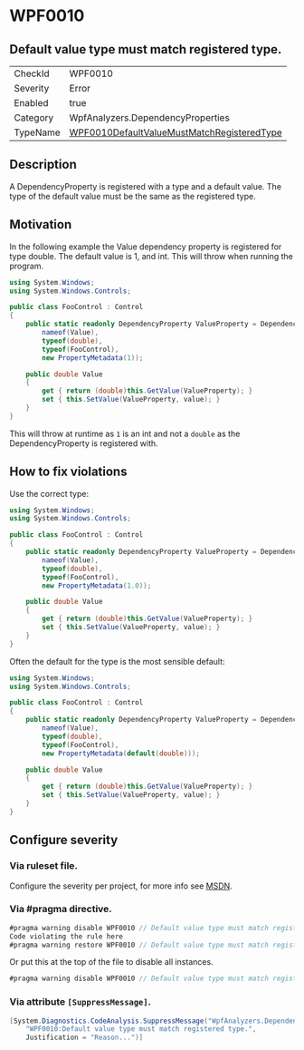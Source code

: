 # WPF0010
## Default value type must match registered type.

<!-- start generated table -->
<table>
<tr>
  <td>CheckId</td>
  <td>WPF0010</td>
</tr>
<tr>
  <td>Severity</td>
  <td>Error</td>
</tr>
<tr>
  <td>Enabled</td>
  <td>true</td>
</tr>
<tr>
  <td>Category</td>
  <td>WpfAnalyzers.DependencyProperties</td>
</tr>
<tr>
  <td>TypeName</td>
  <td><a href="https://github.com/DotNetAnalyzers/WpfAnalyzers/blob/master/WpfAnalyzers.Analyzers/WPF0010DefaultValueMustMatchRegisteredType.cs">WPF0010DefaultValueMustMatchRegisteredType</a></td>
</tr>
</table>
<!-- end generated table -->

## Description

A DependencyProperty is registered with a type and a default value. The type of the default value must be the same as the registered type.

## Motivation

In the following example the Value dependency property is registered for type double. The default value is 1, and int. This will throw when running the program.

```C#
using System.Windows;
using System.Windows.Controls;

public class FooControl : Control
{
    public static readonly DependencyProperty ValueProperty = DependencyProperty.Register(
        nameof(Value),
        typeof(double),
        typeof(FooControl),
        new PropertyMetadata(1));

    public double Value
    {
        get { return (double)this.GetValue(ValueProperty); }
        set { this.SetValue(ValueProperty, value); }
    }
}
```

This will throw at runtime as `1` is an int and not a `double` as the DependencyProperty is registered with.

## How to fix violations

Use the correct type:

```C#
using System.Windows;
using System.Windows.Controls;

public class FooControl : Control
{
    public static readonly DependencyProperty ValueProperty = DependencyProperty.Register(
        nameof(Value),
        typeof(double),
        typeof(FooControl),
        new PropertyMetadata(1.0));

    public double Value
    {
        get { return (double)this.GetValue(ValueProperty); }
        set { this.SetValue(ValueProperty, value); }
    }
}
```

Often the default for the type is the most sensible default:

```C#
using System.Windows;
using System.Windows.Controls;

public class FooControl : Control
{
    public static readonly DependencyProperty ValueProperty = DependencyProperty.Register(
        nameof(Value),
        typeof(double),
        typeof(FooControl),
        new PropertyMetadata(default(double)));

    public double Value
    {
        get { return (double)this.GetValue(ValueProperty); }
        set { this.SetValue(ValueProperty, value); }
    }
}
```

<!-- start generated config severity -->
## Configure severity

### Via ruleset file.

Configure the severity per project, for more info see [MSDN](https://msdn.microsoft.com/en-us/library/dd264949.aspx).

### Via #pragma directive.
```C#
#pragma warning disable WPF0010 // Default value type must match registered type.
Code violating the rule here
#pragma warning restore WPF0010 // Default value type must match registered type.
```

Or put this at the top of the file to disable all instances.
```C#
#pragma warning disable WPF0010 // Default value type must match registered type.
```

### Via attribute `[SuppressMessage]`.

```C#
[System.Diagnostics.CodeAnalysis.SuppressMessage("WpfAnalyzers.DependencyProperties", 
    "WPF0010:Default value type must match registered type.", 
    Justification = "Reason...")]
```
<!-- end generated config severity -->